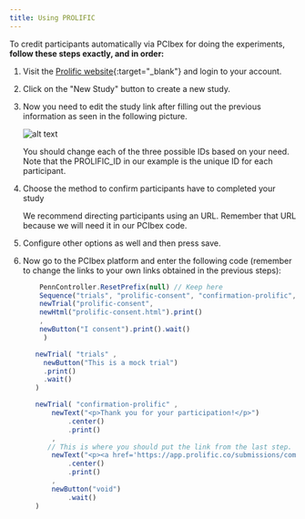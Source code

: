 ```yaml
---
title: Using PROLIFIC
---
```


To credit participants automatically via PCIbex for doing the experiments, <b> follow these steps exactly, and in order:</b>
    
1. Visit the [Prolific website](https://www.prolific.co){:target="_blank"} and login to your account.  

2. Click on the "New Study" button to create a new study.

3. Now you need to edit the study link after filling out the previous information as seen in the following picture.
    
    ![alt text]({{site.baseurl}}/assets/images/prolific1.png)

    You should change each of the three possible IDs based on your need. Note that the PROLIFIC_ID in our example is the unique ID for each 
    participant.

4. Choose the method to confirm participants have to completed your study
   
   We recommend directing participants using an URL. Remember that URL because we will need it in our PCIbex code. 

5. Configure other options as well and then press save.

6. Now go to the PCIbex platform and enter the following code (remember to change the links to your own links obtained in the previous steps):

     ```javascript
         PennController.ResetPrefix(null) // Keep here
         Sequence("trials", "prolific-consent", "confirmation-prolific", SendResults())
         newTrial("prolific-consent",
         newHtml("prolific-consent.html").print()
         ,
         newButton("I consent").print().wait()
          )

        newTrial( "trials" ,
          newButton("This is a mock trial")
          .print()
          .wait()
        )

        newTrial( "confirmation-prolific" ,
            newText("<p>Thank you for your participation!</p>")
                .center()
                .print()
            ,
           // This is where you should put the link from the last step.
            newText("<p><a href='https://app.prolific.co/submissions/complete?cc=2RRF5B4I'>Click here to validate your submission</a></p>")
                .center()
                .print()
            ,
            newButton("void")
                .wait()
        )
     ```

